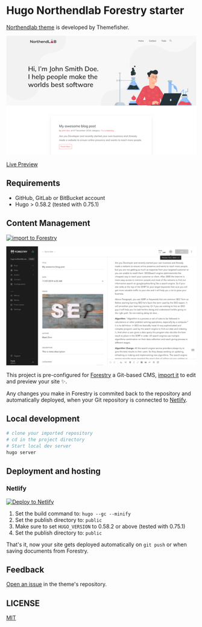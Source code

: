 # Hugo Northendlab Forestry starter

[Northendlab theme](https://github.com/themefisher/northendlab-hugo) is developed by Themefisher.

![Homepage preview](./images/preview.png)

[Live Preview](http://demo.themefisher.com/northendlab-hugo/)

## Requirements

- GitHub, GitLab or BitBucket account
- Hugo > 0.58.2 (tested with 0.75.1)

## Content Management

[![import to Forestry](https://assets.forestry.io/import-to-forestryK.svg)](https://app.forestry.io/quick-start?repo=forestryio/hugo-northendlab-forestry&engine=hugo&version=0.75.1)

![Forestry admin interface](./images/forestry-cms.jpg)

This project is pre-configured for [Forestry](https://forestry.io) a Git-based CMS, [import it](https://app.forestry.io/quick-start?repo=forestryio/hugo-northendlab-forestry&engine=hugo&version=0.75.1) to edit and preview your site ✨.

Any changes you make in Forestry is commited back to the repository and automatically deployed, when your Git repository is connected to [Netlify](#netlify).

## Local development

```bash
# clone your imported repository
# cd in the project directory
# Start local dev server
hugo server
```

## Deployment and hosting

### Netlify

[![Deploy to Netlify](https://www.netlify.com/img/deploy/button.svg)](https://app.netlify.com/start/deploy?repository=https://github.com/forestryio/hugo-northendlab-forestry)

1. Set the build command to: `hugo --gc --minify`
2. Set the publish directory to: `public`
3. Make sure to set `HUGO_VERSION` to 0.58.2 or above (tested with 0.75.1)
3. Set the publish directory to: `public`

That's it, now your site gets deployed automatically on `git push` or when saving documents from Forestry.

## Feedback

[Open an issue](https://github.com/themefisher/northendlab-hugo/issues) in the theme's repository.

## LICENSE

[MIT](LICENSE)
